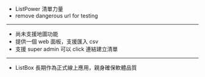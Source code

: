 - ListPower 清單力量
- remove dangerous url for testing

---

- 尚未支援地圖功能
- 提供一個 web 面板，支援匯入 csv
- 支援 super admin 可以 click 連結建立清單

---

- ListBox 長期作為正式線上應用，親身確保軟體品質
